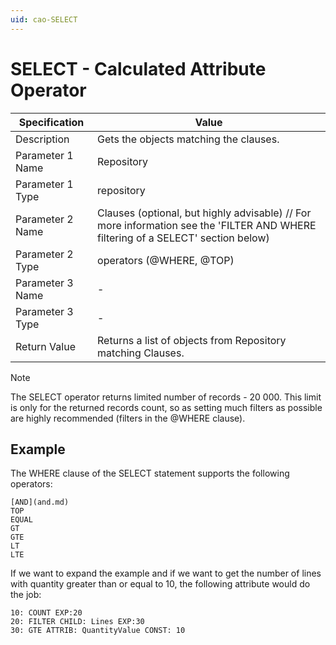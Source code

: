 ```yaml
---
uid: cao-SELECT
---
```


# SELECT - Calculated Attribute Operator

| Specification         | Value                                                        |
| --------------------- | ------------------------------------------------------------ |
| Description           | Gets the objects matching the clauses.           |
| Parameter 1 Name      | Repository                                                         |
| Parameter 1 Type      | repository                                    |
| Parameter 2 Name      | Clauses (optional, but highly advisable) // For more information see the 'FILTER AND WHERE filtering of a SELECT' section below)                                                           |
| Parameter 2 Type      | operators (@WHERE, @TOP)                                                           |
| Parameter 3 Name      | -                                                            |
| Parameter 3 Type      | -                                                            |
| Return Value          | Returns a list of objects from Repository matching Clauses.                                                        |

> [!NOTE]
> The SELECT operator returns limited number of records - 20 000. This limit is only for the returned records count, so as setting much filters as possible are highly recommended (filters in the @WHERE clause).

## Example

The WHERE clause of the SELECT statement supports the following operators:


```
[AND](and.md)
TOP
EQUAL
GT
GTE
LT
LTE
```



If we want to expand the example and if we want to get the number of  lines with quantity greater than or equal to 10, the following attribute would do the job:

```
10: COUNT EXP:20
20: FILTER CHILD: Lines EXP:30
30: GTE ATTRIB: QuantityValue CONST: 10
```

